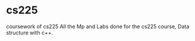 # cs225
coursework of cs225
All the Mp and Labs done for the cs225 course, Data structure with c++.
